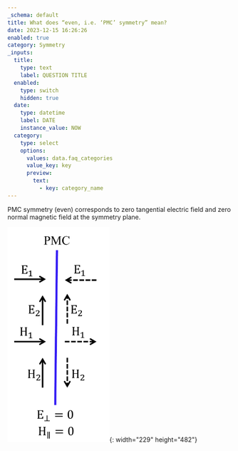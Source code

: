 ```yaml
---
_schema: default
title: What does “even, i.e. ‘PMC’ symmetry” mean?
date: 2023-12-15 16:26:26
enabled: true
category: Symmetry
_inputs:
  title:
    type: text
    label: QUESTION TITLE
  enabled:
    type: switch
    hidden: true
  date:
    type: datetime
    label: DATE
    instance_value: NOW
  category:
    type: select
    options:
      values: data.faq_categories
      value_key: key
      preview:
        text:
          - key: category_name
---
```

PMC symmetry (even) corresponds to zero tangential electric field and zero normal magnetic field at the symmetry plane.

![](./img/pmc-1.png){: width="229" height="482"}